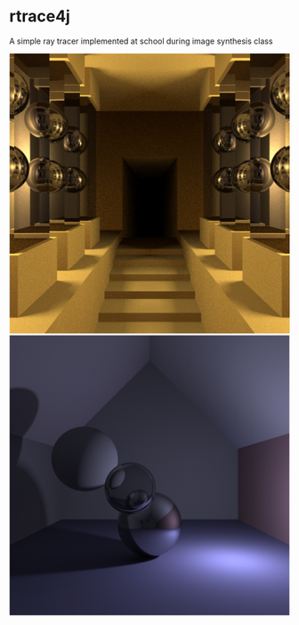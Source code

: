 # rtrace4j
A simple ray tracer implemented at school during image synthesis class

![BladeRunner](https://github.com/J-Ponzo/rtrace4j/blob/master/bladeRunner_2_500.PNG)
![HouseGlass](https://github.com/J-Ponzo/rtrace4j/blob/master/house_glass_250.png)
